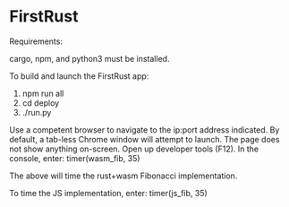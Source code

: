 # FirstRust

Requirements:

cargo, npm, and python3 must be installed.

To build and launch the FirstRust app:

1. npm run all
2. cd deploy
3. ./run.py

Use a competent browser to navigate to the ip:port address indicated.
By default, a tab-less Chrome window will attempt to launch.
The page does not show anything on-screen. Open up developer tools (F12).
In the console, enter:
timer(wasm_fib, 35)

The above will time the rust+wasm Fibonacci implementation.

To time the JS implementation, enter:
timer(js_fib, 35)
